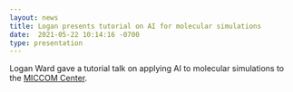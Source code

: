 ```yaml
---
layout: news
title: Logan presents tutorial on AI for molecular simulations
date:  2021-05-22 10:14:16 -0700
type: presentation
---
```


Logan Ward gave a tutorial talk on applying AI to molecular simulations to the [MICCOM Center](http://miccom-center.org/).